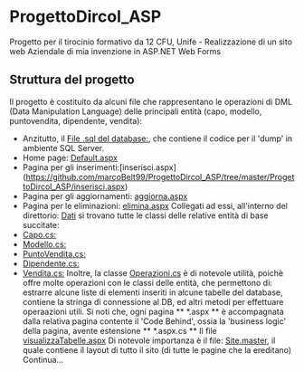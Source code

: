 # ProgettoDircol_ASP
Progetto per il tirocinio formativo da 12 CFU, Unife - Realizzazione di un sito web Aziendale di mia invenzione in ASP.NET Web Forms

## Struttura del progetto
Il progetto è costituito da alcuni file che rappresentano le operazioni di DML (Data Manipulation Language) delle principali entità (capo, modello, puntovendita, dipendente, vendita):
* Anzitutto, il [File .sql del database:](https://github.com/marcoBelt99/ProgettoDircol_ASP/tree/master/ProgettoDircol_ASP/dircol_SQLSERVER.sql), che contiene il codice per il 'dump' in ambiente SQL Server.
* Home page: [Default.aspx](https://github.com/marcoBelt99/ProgettoDircol_ASP/tree/master/ProgettoDircol_ASP/Default.aspx)
* Pagina per gli inserimenti:[inserisci.aspx] (https://github.com/marcoBelt99/ProgettoDircol_ASP/tree/master/ProgettoDircol_ASP/inserisci.aspx)
* Pagina per gli aggiornamenti: [aggiorna.aspx](https://github.com/marcoBelt99/ProgettoDircol_ASP/tree/master/ProgettoDircol_ASP/aggiorna.aspx)
* Pagina per le eliminazioni: [elimina.aspx](https://github.com/marcoBelt99/ProgettoDircol_ASP/tree/master/ProgettoDircol_ASP/aggiorna.aspx)
Collegati ad essi, all'interno del direttorio: [Dati](https://github.com/marcoBelt99/ProgettoDircol_ASP/tree/master/ProgettoDircol_ASP/Dati) si trovano tutte le classi delle relative entità di base succitate:
* [Capo.cs:](https://github.com/marcoBelt99/ProgettoDircol_ASP/tree/master/ProgettoDircol_ASP/Dati/Capo.cs)
* [Modello.cs:](https://github.com/marcoBelt99/ProgettoDircol_ASP/tree/master/ProgettoDircol_ASP/Dati/Modello.cs)
* [PuntoVendita.cs:](https://github.com/marcoBelt99/ProgettoDircol_ASP/tree/master/ProgettoDircol_ASP/Dati/PuntoVendita.cs)
* [Dipendente.cs:](https://github.com/marcoBelt99/ProgettoDircol_ASP/tree/master/ProgettoDircol_ASP/Dati/Dipendente.cs)
* [Vendita.cs:](https://github.com/marcoBelt99/ProgettoDircol_ASP/tree/master/ProgettoDircol_ASP/Dati/Vendita.cs)
Inoltre, la classe [Operazioni.cs](https://github.com/marcoBelt99/ProgettoDircol_ASP/tree/master/ProgettoDircol_ASP/Dati/Operazioni.cs) è di notevole utilità, poichè offre molte operazioni con le classi delle entità, che permettono di: estrarre alcune liste di elementi inseriti in alcune tabelle del database, contiene la stringa di connessione al DB, ed altri metodi per effettuare operaazioni utili.
Si noti che, ogni pagina **  \*.aspx ** è accompagnata dalla relativa pagina contente il 'Code Behind', ossia la 'business logic' della pagina, avente estensione ** \*.aspx.cs **
Il file [visualizzaTabelle.aspx](https://github.com/marcoBelt99/ProgettoDircol_ASP/blob/master/ProgettoDircol_ASP/visualizzaTabelle.aspx)
Di notevole importanza è il file: [Site.master](https://github.com/marcoBelt99/ProgettoDircol_ASP/blob/master/ProgettoDircol_ASP/Site.master), il quale contiene il layout di tutto il sito (di tutte le pagine che la ereditano)
Continua...

